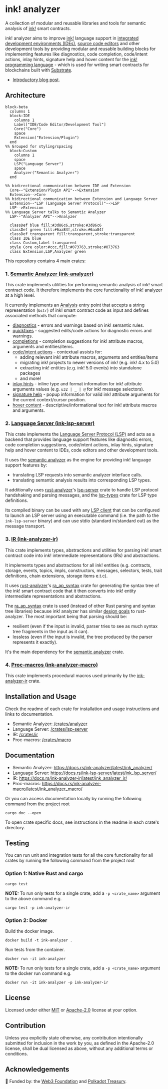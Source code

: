 # ink! analyzer

A collection of modular and reusable libraries and tools for semantic analysis of [ink!] smart contracts.

ink! analyzer aims to improve [ink!] language support in [integrated development environments (IDEs)][IDE], 
[source code editors][editor] and other development tools by providing modular and reusable building blocks 
for implementing features like diagnostics, code completion, code/intent actions, inlay hints, signature help 
and hover content for the [ink! programming language][ink!] - 
which is used for writing smart contracts for blockchains built with [Substrate][substrate].

- [Introductory blog post](https://analyze.ink/blog/introducing-ink-analyzer).

[ink!]: https://use.ink/
[IDE]: https://en.wikipedia.org/wiki/Integrated_development_environment
[editor]: https://en.wikipedia.org/wiki/Source-code_editor
[substrate]: https://substrate.io/

## Architecture

```mermaid
block-beta
  columns 1
  block:IDE
    columns 1
    Label["IDE/Code Editor/Development Tool"]
    Core("Core")
    space
    Extension("Extension/Plugin")
  end
%% Grouped for styling/spacing
  block:Custom
    columns 1
    space
    LSP("Language Server")
    space
    Analyzer("Semantic Analyzer")
  end

%% bidirectional communication between IDE and Extension
  Core--"Extension/Plugin API"-->Extension
  Extension-->Core
%% bidirectional communication between Extension and Language Server
  Extension--"LSP (Language Server Protocol)"-->LSP
  LSP-->Extension
%% Language Server talks to Semantic Analyzer
  LSP--"Analyzer API"-->Analyzer

  classDef blue fill:#3d86c6,stroke:#3d86c6
  classDef green fill:#6aa84f,stroke:#6aa84f
  classDef transparent fill:transparent,stroke:transparent
  class IDE blue
  class Custom,Label transparent
  style Core color:#ccc,fill:#073763,stroke:#073763
  class Extension,LSP,Analyzer green
```

This repository contains 4 main crates:

### 1. [Semantic Analyzer (ink-analyzer)][analyzer]

This crate implements utilities for performing semantic analysis of ink! smart contract code.
It therefore implements the core functionality of ink! analyzer at a high level.

It currently implements an [Analysis][analysis] entry point that accepts a string representation (`&str`) of ink! smart contract code as input and defines associated methods that compute:

- [diagnostics] - errors and warnings based on ink! semantic rules.
- [quickfixes][diagnostics] - suggested edits/code actions for diagnostic errors and warnings.
- [completions] - completion suggestions for ink! attribute macros, arguments and entities/items.
- [code/intent actions][actions] - contextual assists for:
  - adding relevant ink! attribute macros, arguments and entities/items
  - migrating ink! projects to newer versions of ink! (e.g. ink! 4.x to 5.0)
  - extracting ink! entities (e.g. ink! 5.0 events) into standalone packages
  - and more!
- [inlay hints] - inline type and format information for ink! attribute arguments values
  (e.g. `u32 | _ | @` for ink! message selectors).
- [signature help] - popup information for valid ink! attribute arguments for the current context/cursor position.
- [hover content][hover] - descriptive/informational text for ink! attribute macros and arguments.

[analyzer]: /crates/analyzer
[analysis]: /crates/analyzer/src/analysis.rs
[diagnostics]: /crates/analyzer/src/analysis/diagnostics.rs
[completions]: /crates/analyzer/src/analysis/completions.rs
[actions]: /crates/analyzer/src/analysis/actions.rs
[inlay hints]: /crates/analyzer/src/analysis/inlay_hints.rs
[signature help]: /crates/analyzer/src/analysis/signature_help.rs
[hover]: /crates/analyzer/src/analysis/hover.rs

### 2. [Language Server (ink-lsp-server)][lsp-server]

This crate implements the [Language Server Protocol (LSP)][LSP] and acts as a backend 
that provides language support features like diagnostic errors, code completion suggestions, 
code/intent actions, inlay hints, signature help and hover content to IDEs, code editors 
and other development tools.

It uses the [semantic analyzer][analyzer] as the engine for providing ink! language support features by:
- translating LSP requests into semantic analyzer interface calls.
- translating semantic analysis results into corresponding LSP types.

It additionally uses [rust-analyzer]'s [lsp-server][ra-lsp-server] crate to handle LSP protocol handshaking 
and parsing messages, and the [lsp-types][lsp-types] crate for LSP type definitions.

Its compiled binary can be used with any [LSP client][LSP-client] that can be configured 
to launch an LSP server using an executable command (i.e. the path to the `ink-lsp-server` binary) 
and can use stdio (standard in/standard out) as the message transport.

[rust-analyzer]: https://github.com/rust-lang/rust-analyzer
[lsp-server]: /crates/lsp-server
[LSP]: https://microsoft.github.io/language-server-protocol/
[ra-lsp-server]: https://docs.rs/lsp-server/latest/lsp_server/
[lsp-types]: https://docs.rs/lsp-types/latest/lsp_types/
[LSP-client]: https://microsoft.github.io/language-server-protocol/implementors/tools/

### 3. [IR (ink-analyzer-ir)][ir]

This crate implements types, abstractions and utilities for parsing ink! smart contract code 
into ink! intermediate representations (IRs) and abstractions.

It implements types and abstractions for all ink! entities (e.g. contracts, storage, events, topics, impls, 
constructors, messages, selectors, tests, trait definitions, chain extensions, storage items e.t.c).

It uses [rust-analyzer]'s [ra_ap_syntax] crate for generating the syntax tree
of the ink! smart contract code that it then converts into ink! entity intermediate representations and abstractions.

The [ra_ap_syntax] crate is used (instead of other Rust parsing and syntax tree libraries) 
because ink! analyzer has similar [design goals][goals] to rust-analyzer.
The most important being that parsing should be:
- resilient (even if the input is invalid, parser tries to see as much syntax tree fragments in the input as it can).
- lossless (even if the input is invalid, the tree produced by the parser represents it exactly).

It's the main dependency for the [semantic analyzer][analyzer] crate.

[ir]: /crates/ir
[ra_ap_syntax]: https://docs.rs/ra_ap_syntax/latest/ra_ap_syntax/
[goals]: https://github.com/rust-lang/rust-analyzer/blob/master/docs/dev/syntax.md#design-goals

### 4. [Proc-macros (ink-analyzer-macro)][proc-macro]

This crate implements procedural macros used primarily by the [ink-analyzer-ir][ir] crate.

[proc-macro]: /crates/macro

## Installation and Usage

Check the readme of each crate for installation and usage instructions and links to documentation.

- Semantic Analyzer: [/crates/analyzer][analyzer]
- Language Server: [/crates/lsp-server][lsp-server]
- IR: [/crates/ir][ir]
- Proc-macros: [/crates/macro][proc-macro]

## Documentation

- Semantic Analyzer: <https://docs.rs/ink-analyzer/latest/ink_analyzer/>
- Language Server: <https://docs.rs/ink-lsp-server/latest/ink_lsp_server/>
- IR: <https://docs.rs/ink-analyzer-ir/latest/ink_analyzer_ir/>
- Proc-macros: <https://docs.rs/ink-analyzer-macro/latest/ink_analyzer_macro/>


Or you can access documentation locally by running the following command from the project root

```shell
cargo doc --open
```

To open crate specific docs, see instructions in the readme in each crate's directory.

## Testing

You can run unit and integration tests for all the core functionality 
for all crates by running the following command from the project root

### Option 1: Native Rust and cargo

```shell
cargo test
```

**NOTE:** To run only tests for a single crate, add a `-p <crate_name>` argument to the above command e.g.
```shell
cargo test -p ink-analyzer-ir
```

### Option 2: Docker

Build the docker image.
```shell
docker build -t ink-analyzer .
```

Run tests from the container.
```shell
docker run -it ink-analyzer
```

**NOTE:** To run only tests for a single crate, add a `-p <crate_name>` argument to the docker run command e.g.
```shell
docker run -it ink-analyzer -p ink-analyzer-ir
```

## License

Licensed under either [MIT](/LICENSE-MIT) or [Apache-2.0](/LICENSE-APACHE) license at your option.

## Contribution

Unless you explicitly state otherwise, any contribution intentionally submitted
for inclusion in the work by you, as defined in the Apache-2.0 license, shall be
dual licensed as above, without any additional terms or conditions.

## Acknowledgements

🌱 Funded by: the [Web3 Foundation][W3F] and [Polkadot Treasury][Treasury].

[W3F]: https://web3.foundation/
[Treasury]: https://polkadot.network/ecosystem/treasury/
